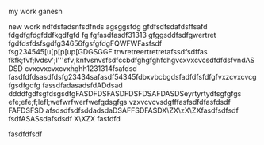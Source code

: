 my work ganesh

new work
ndfdsfadsnfsdfnds
agsggsfdg
gfdfsdfsdafdsffsafd
fdgdfgfdgfddfkgdfgfd
fg
fgfasdfasdf31313
gfggsddfsdfgwertret
fgdfdsfdsfsgdfg34656fgsfgfdgFQWFWFasfsdf
fsg234545[u[p[p[up[GDGSGGF
trwretreertretretafssdfsdffas
fkfk;fvf;lvdsv';l'''sfv;knfvsnvsfsdfccbdfghgfghfdhgvcxvxcvcsdfdfdsfvndASDSD
cvxcvxcvxcvxhghh1231314fsafdsd
fasdfdfdsasdfdsfg23434safasdf54345fdbxvbcbgdsfadfdfsfdfgfvxzcvxcvcgfgsdfgdfg
fassdfadasadsfdADdsad  ddddfgdfsgfdsgsdfgFASDFDSFASDFDSFDSAFDASDSeyrtyrtydfsgfgfgs
efe;efe;f;lefl;wefwrfwerfwefgdsgfgs
vzxvcvcvsdgfffasfsdfdfasfdsdf
FAFDSFSD
afsdsdfsdfsddadsdaDSAFFSDFASDX\ZX\zX\ZXfasdfsdfsdf
fsdfASASsdafsdsdf
X\XZX
fasfdfd


fasdfdfsdf

